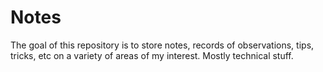 # Notes
The goal of this repository is to store notes, records of observations, tips, tricks, etc on a variety of areas of my interest. Mostly technical stuff.
